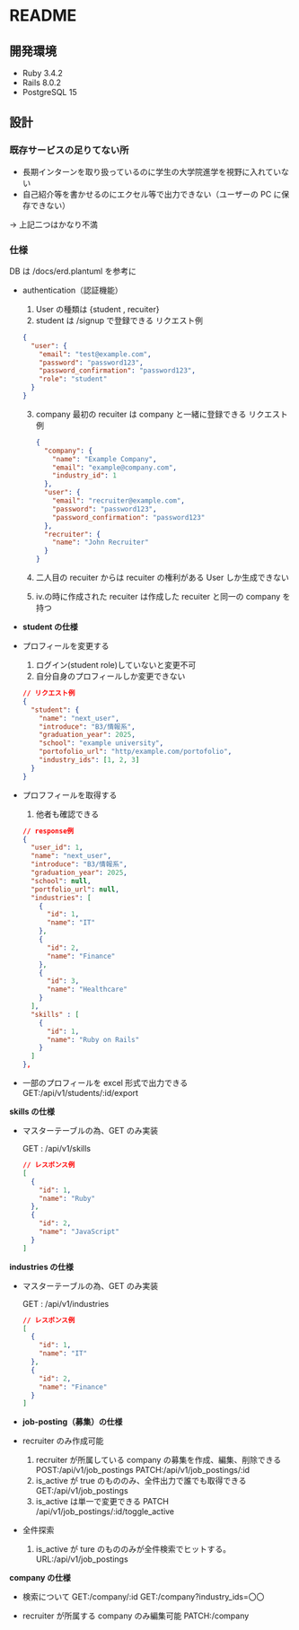 # README

## 開発環境

- Ruby 3.4.2
- Rails 8.0.2
- PostgreSQL 15

## 設計

### 既存サービスの足りてない所

- 長期インターンを取り扱っているのに学生の大学院進学を視野に入れていない
- 自己紹介等を書かせるのにエクセル等で出力できない（ユーザーの PC に保存できない）

-> 上記二つはかなり不満

### 仕様

DB は /docs/erd.plantuml を参考に

- authentication（認証機能）

  1. User の種類は {student , recuiter}
  2. student は /signup で登録できる
     リクエスト例

  ```json
  {
    "user": {
      "email": "test@example.com",
      "password": "password123",
      "password_confirmation": "password123",
      "role": "student"
    }
  }
  ```

  3.  company 最初の recuiter は company と一緒に登録できる
      リクエスト例

      ```json
      {
        "company": {
          "name": "Example Company",
          "email": "example@company.com",
          "industry_id": 1
        },
        "user": {
          "email": "recruiter@example.com",
          "password": "password123",
          "password_confirmation": "password123"
        },
        "recruiter": {
          "name": "John Recruiter"
        }
      }
      ```

  4.  二人目の recuiter からは recuiter の権利がある User しか生成できない
  5.  iv.の時に作成された recuiter は作成した recuiter と同一の company を持つ

- **student の仕様**

- プロフィールを変更する

  1. ログイン(student role)していないと変更不可
  2. 自分自身のプロフィールしか変更できない

  ```json
  // リクエスト例
  {
    "student": {
      "name": "next_user",
      "introduce": "B3/情報系",
      "graduation_year": 2025,
      "school": "example university",
      "portofolio_url": "http/example.com/portofolio",
      "industry_ids": [1, 2, 3]
    }
  }
  ```

- プロフフィールを取得する

  1. 他者も確認できる

  ```json
  // response例
  {
    "user_id": 1,
    "name": "next_user",
    "introduce": "B3/情報系",
    "graduation_year": 2025,
    "school": null,
    "portfolio_url": null,
    "industries": [
      {
        "id": 1,
        "name": "IT"
      },
      {
        "id": 2,
        "name": "Finance"
      },
      {
        "id": 3,
        "name": "Healthcare"
      }
    ],
    "skills" : [
      {
        "id": 1,
        "name": "Ruby on Rails"
      }
    ]
  },
  ```

- 一部のプロフィールを excel 形式で出力できる
  GET:/api/v1/students/:id/export

**skills の仕様**

- マスターテーブルの為、GET のみ実装

  GET : /api/v1/skills

  ```json
  // レスポンス例
  [
    {
      "id": 1,
      "name": "Ruby"
    },
    {
      "id": 2,
      "name": "JavaScript"
    }
  ]
  ```

**industries の仕様**

- マスターテーブルの為、GET のみ実装

  GET : /api/v1/industries

  ```json
  // レスポンス例
  [
    {
      "id": 1,
      "name": "IT"
    },
    {
      "id": 2,
      "name": "Finance"
    }
  ]
  ```

- **job-posting（募集）の仕様**

- recruiter のみ作成可能

  1. recruiter が所属している company の募集を作成、編集、削除できる
     POST:/api/v1/job_postings
     PATCH:/api/v1/job_postings/:id
  2. is_active が true のもののみ、全件出力で誰でも取得できる
     GET:/api/v1/job_postings
  3. is_active は単一で変更できる
     PATCH /api/v1/job_postings/:id/toggle_active

- 全件探索

  1. is_active が ture のもののみが全件検索でヒットする。
     URL:/api/v1/job_postings

**company の仕様**

- 検索について
  GET:/company/:id
  GET:/company?industry_ids=〇〇

- recruiter が所属する company のみ編集可能
  PATCH:/company
